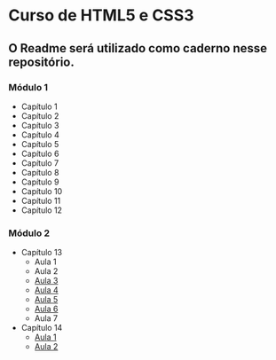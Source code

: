 # Curso de HTML5 e CSS3

## O Readme será utilizado como caderno nesse repositório.

### Módulo 1
* Capítulo 1
* Capítulo 2
* Capítulo 3
* Capítulo 4
* Capítulo 5
* Capítulo 6
* Capítulo 7
* Capítulo 8
* Capítulo 9
* Capítulo 10
* Capítulo 11
* Capítulo 12
### Módulo 2
* Capítulo 13
   * Aula 1
   * Aula 2
   * [Aula 3](https://github.com/vinis-moraes/curso-html-css/blob/main/C13A03.md)
   * [Aula 4](https://github.com/vinis-moraes/curso-html-css/blob/main/C13A04.md)
   * [Aula 5](https://github.com/vinis-moraes/curso-html-css/blob/main/C13A05.md)
   * [Aula 6](https://github.com/vinis-moraes/curso-html-css/blob/main/C13A06.md)
   * Aula 7
* Capítulo 14
   * [Aula 1](https://github.com/vinis-moraes/curso-html-css/blob/main/C14A01.md)
   * [Aula 2](https://github.com/vinis-moraes/curso-html-css/blob/main/C14A02.md)
